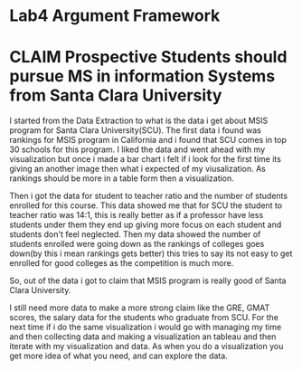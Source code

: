 # Lab4 Argument Framework

# CLAIM Prospective Students should pursue MS in information Systems from Santa Clara University 

I started from the Data Extraction to what is the data i get about MSIS program for Santa Clara University(SCU). 
The first data i found was rankings for MSIS program in California and i found that SCU comes in top 30 schools for this program. I liked the data and went ahead with my visualization but once i made a bar chart i felt if i look for the first time its giving an another image then what i expected of my viusalization. As rankings should be more in a table form then a visualization. 

Then i got the data for student to teacher ratio and the number of students enrolled for this course.
This data showed me that for SCU the student to teacher ratio was 14:1, this is really better as if a professor have less students under them they end up giving more focus on each student and students don't feel neglected.
Then my data showed the number of students enrolled were going down as the rankings of colleges goes down(by this i mean rankings gets better) this tries to say its not easy to get enrolled for good colleges as the competition is much more. 

So, out of the data i got to claim that MSIS program is really good of Santa Clara University. 

I still need more data to make a more strong claim like the GRE, GMAT scores, the salary data for the students who graduate from SCU.
For the next time if i do the same visualization i would go with managing my time and then collecting data and making a visualization an tableau and then iterate with my visualization and data. 
As when you do a visualization you get more idea of what you need, and can explore the data.
